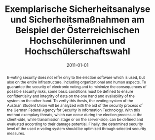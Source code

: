 ---
abstract: E-voting security does not refer only to the election software which is
  used, but also on the entire infrastructure, including organizational and human
  aspects. To guarantee the security of electronic voting and to minimize the consequences
  of possible security risks, some basic conditions must be defined to ensure confidentiality
  and integrity of data on the one hand and availability of the system on the other
  hand. To verify this thesis, the evoting system of the Austrian Student Union will
  be analyzed with the aid of the security process of the German Federal Agency for
  Security in Information Technology. With this method exemplary threats, which can
  occur during the election process at the client-side, while transmission stage or
  on the server-side, can be defined and evaluated according to their damage potential.
  Finally, the determined security level of the used e-voting system should be optimized
  through selected security measures.
authors:
- Daniela Popovic
date: '2011-01-01'
featured: false
links:
- name: Publik
  url: https://publik.tuwien.ac.at/showentry.php?ID=205973&lang=2
publication_types:
- '7'
publishDate: '2011-01-01'
title: Exemplarische Sicherheitsanalyse und Sicherheitsmaßnahmen am Beispiel der Österreichischen
  Hochschülerinnen und Hochschülerschaftswahl
url_pdf: ''
---